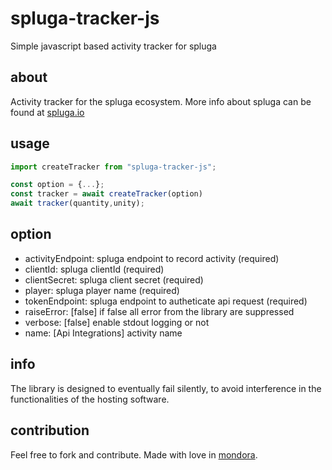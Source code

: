 # spluga-tracker-js

Simple javascript based activity tracker for spluga

## about

Activity tracker for the spluga ecosystem. More info about spluga can be found at [spluga.io](https://spluga.io/)

## usage

```javascript
import createTracker from "spluga-tracker-js";

const option = {...};
const tracker = await createTracker(option)
await tracker(quantity,unity);
```

## option

-   activityEndpoint: spluga endpoint to record activity (required)
-   clientId: spluga clientId (required)
-   clientSecret: spluga client secret (required)
-   player: spluga player name (required)
-   tokenEndpoint: spluga endpoint to autheticate api request (required)
-   raiseError: [false] if false all error from the library are suppressed
-   verbose: [false] enable stdout logging or not
-   name: [Api Integrations] activity name

## info

The library is designed to eventually fail silently, to avoid interference in the functionalities of the hosting software.

## contribution

Feel free to fork and contribute. Made with love in [mondora](https://mondora.com/#!/).
